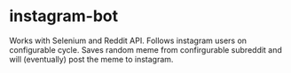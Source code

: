 # instagram-bot

Works with Selenium and Reddit API. Follows instagram users on configurable cycle. Saves random meme from confirgurable subreddit and will (eventually) post the meme to instagram.
